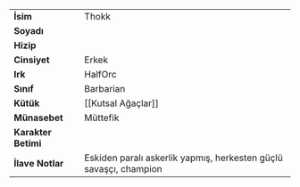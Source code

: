 |  |  |  
|---|---|  
| **İsim** | Thokk|  
| **Soyadı** | |  
| **Hizip** | |  
| **Cinsiyet** | Erkek|  
| **Irk** | HalfOrc|  
| **Sınıf** | Barbarian|  
| **Kütük** | [[Kutsal Ağaçlar]]|  
| **Münasebet** | Müttefik|  
| **Karakter Betimi** | |  
| **İlave Notlar** | Eskiden paralı askerlik yapmış, herkesten güçlü savaşçı, champion|  
